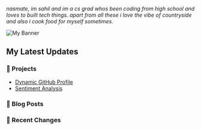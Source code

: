 *nasmate, im sahil and im a cs grad whos been coding from high school and loves to built tech things. apart from all these i love the vibe of countryside and also i cook food for myself sometimes.*

![My Banner](https://github.com/sahilnyk/sahilnyk/blob/main/countryside.jpg)


## My Latest Updates  
### 🚀 Projects  
- [Dynamic GitHub Profile](https://github.com/sahilnyk/dynamic-profile)  
- [Sentiment Analysis](https://github.com/sahilnyk/sentiment-analysis)  

### 📝 Blog Posts  
<!-- BLOG-POST-LIST:START -->
<!-- BLOG-POST-LIST:END -->

### 🔄 Recent Changes  
<!-- RECENT-CHANGES-LIST:START -->
<!-- RECENT-CHANGES-LIST:END -->
